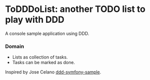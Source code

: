 # ToDDDoList: another TODO list to play with DDD

A console sample application using DDD.

### Domain

- Lists as collection of tasks.
- Tasks can be marked as done.


Inspired by Jose Celano  [ddd-symfony-sample](https://github.com/josecelano/ddd-symfony-sample).

